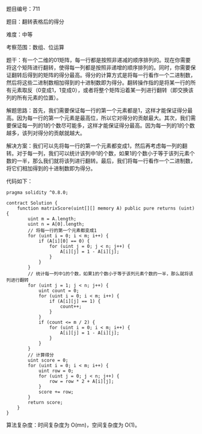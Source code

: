 题目编号：711

题目：翻转表格后的得分

难度：中等

考察范围：数组、位运算

题干：有一个二维的01矩阵，每一行都是按照非递减的顺序排列的。现在你需要将这个矩阵进行翻转，使得每一列都是按照非递增的顺序排列的。同时，你需要保证翻转后得到的矩阵的得分最高。得分的计算方式是将每一行看作一个二进制数，然后将这些二进制数相加得到的十进制数即为得分。翻转操作指的是将某一行的所有元素取反（0变成1，1变成0），或者将整个矩阵沿着某一列进行翻转（即交换该列的所有元素的位置）。

解题思路：首先，我们需要保证每一行的第一个元素都是1，这样才能保证得分最高。因为每一行的第一个元素是最高位，所以它对得分的贡献最大。其次，我们需要保证每一列的1的个数尽可能多，这样才能保证得分最高。因为每一列的1的个数越多，该列对得分的贡献就越大。

解决方案：我们可以先将每一行的第一个元素都变成1，然后再考虑每一列的翻转。对于每一列，我们可以统计该列中1的个数，如果1的个数小于等于该列元素个数的一半，那么我们就将该列进行翻转。最后，我们将每一行看作一个二进制数，将它们相加得到的十进制数即为得分。

代码如下：

```solidity
pragma solidity ^0.8.0;

contract Solution {
    function matrixScore(uint[][] memory A) public pure returns (uint) {
        uint m = A.length;
        uint n = A[0].length;
        // 将每一行的第一个元素都变成1
        for (uint i = 0; i < m; i++) {
            if (A[i][0] == 0) {
                for (uint j = 0; j < n; j++) {
                    A[i][j] = 1 - A[i][j];
                }
            }
        }
        // 统计每一列中1的个数，如果1的个数小于等于该列元素个数的一半，那么就将该列进行翻转
        for (uint j = 1; j < n; j++) {
            uint count = 0;
            for (uint i = 0; i < m; i++) {
                if (A[i][j] == 1) {
                    count++;
                }
            }
            if (count <= m / 2) {
                for (uint i = 0; i < m; i++) {
                    A[i][j] = 1 - A[i][j];
                }
            }
        }
        // 计算得分
        uint score = 0;
        for (uint i = 0; i < m; i++) {
            uint row = 0;
            for (uint j = 0; j < n; j++) {
                row = row * 2 + A[i][j];
            }
            score += row;
        }
        return score;
    }
}
```

算法复杂度：时间复杂度为 O(mn)，空间复杂度为 O(1)。